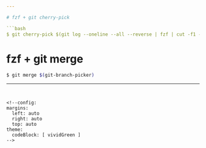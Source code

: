 ```yaml
---

# fzf + git cherry-pick

```bash
$ git cherry-pick $(git log --oneline --all --reverse | fzf | cut -f1 -d ' ')
```

# fzf + git merge

```bash
$ git merge $(git-branch-picker)
```

--- 
```


<!--config:
margins:
  left: auto
  right: auto
  top: auto
theme:
  codeBlock: [ vividGreen ]
-->

